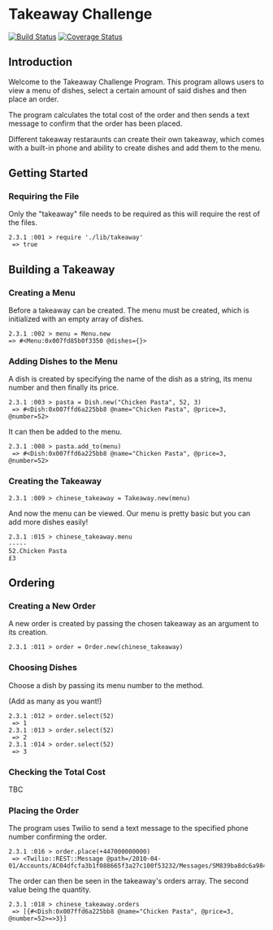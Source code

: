 # Takeaway Challenge

[![Build Status](https://travis-ci.org/makersacademy/takeaway-challenge.svg?branch=master)](https://travis-ci.org/feezy26/takeaway-challenge)
[![Coverage Status](https://coveralls.io/repos/feezy26/takeaway-challenge/badge.png)](https://coveralls.io/r/makersacademy/takeaway-challenge)

## Introduction

Welcome to the Takeaway Challenge Program. This program allows users to view a menu of dishes, select a certain amount of said dishes and then place an order. 

The program calculates the total cost of the order and then sends a text message to confirm that the order has been placed. 

Different takeaway restaraunts can create their own takeaway, which comes with a built-in phone and ability to create dishes and add them to the menu. 

## Getting Started
### Requiring the File
Only the "takeaway" file needs to be required as this will require the rest of the files. 

	2.3.1 :001 > require './lib/takeaway'
	 => true
	 
## Building a Takeaway
	 
	 
### Creating a Menu

Before a takeaway can be created. The menu must be created, which is initialized with an empty array of dishes. 

	2.3.1 :002 > menu = Menu.new
 	=> #<Menu:0x007fd85b0f3350 @dishes={}>

### Adding Dishes to the Menu

A dish is created by specifying the name of the dish as a string, its menu number and then finally its price.

	2.3.1 :003 > pasta = Dish.new("Chicken Pasta", 52, 3)
	 => #<Dish:0x007ffd6a225bb8 @name="Chicken Pasta", @price=3, @number=52>
	 
It can then be added to the menu.

	2.3.1 :008 > pasta.add_to(menu)
	 => #<Dish:0x007ffd6a225bb8 @name="Chicken Pasta", @price=3, @number=52>

### Creating the Takeaway

	2.3.1 :009 > chinese_takeaway = Takeaway.new(menu)

And now the menu can be viewed. Our menu is pretty basic but you can add more dishes easily!

```
2.3.1 :015 > chinese_takeaway.menu
-----
52.Chicken Pasta
£3
```
## Ordering
### Creating a New Order

A new order is created by passing the chosen takeaway as an argument to its creation.

	2.3.1 :011 > order = Order.new(chinese_takeaway)
	
### Choosing Dishes

Choose a dish by passing its menu number to the method. 

(Add as many as you want!)

```
2.3.1 :012 > order.select(52)
 => 1
2.3.1 :013 > order.select(52)
 => 2
2.3.1 :014 > order.select(52)
 => 3 
```

### Checking the Total Cost

TBC

### Placing the Order

The program uses Twilio to send a text message to the specified phone number confirming the order.

```
2.3.1 :016 > order.place(+447000000000)
 => <Twilio::REST::Message @path=/2010-04-01/Accounts/AC04dfcfa3b1f088665f3a27c100f53232/Messages/SM839ba8dc6a9845688d98a5400ecdd662>
```

The order can then be seen in the takeaway's orders array. The second value being the quantity.

```
2.3.1 :018 > chinese_takeaway.orders
 => [{#<Dish:0x007ffd6a225bb8 @name="Chicken Pasta", @price=3, @number=52>=>3}]
```